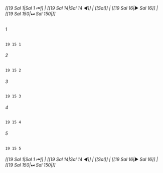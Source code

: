 
###### [[19 Sal 1|Sal 1 ⏮]] | [[19 Sal 14|Sal 14 ◀]] | [[Sal]] | [[19 Sal 16|▶ Sal 16]] | [[19 Sal 150|⏭ Sal 150|]]

###### 1
``` verse
19 15 1 
```
###### 2
``` verse
19 15 2 
```
###### 3
``` verse
19 15 3 
```
###### 4
``` verse
19 15 4 
```
###### 5
``` verse
19 15 5 
```

###### [[19 Sal 1|Sal 1 ⏮]] | [[19 Sal 14|Sal 14 ◀]] | [[Sal]] | [[19 Sal 16|▶ Sal 16]] | [[19 Sal 150|⏭ Sal 150|]]


